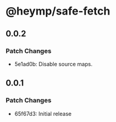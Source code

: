 # @heymp/safe-fetch

## 0.0.2

### Patch Changes

- 5e1ad0b: Disable source maps.

## 0.0.1

### Patch Changes

- 65f67d3: Initial release
